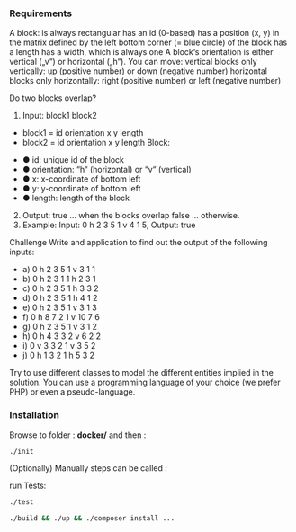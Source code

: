 ### Requirements


A block:
is always rectangular
has an id (0-based)
has a position (x, y) in the matrix defined by the left bottom corner (= blue circle) of the block
has a length
has a width, which is always one
A block‘s orientation is either vertical („v“) or horizontal („h“). You can move:
vertical blocks only vertically: up (positive number) or down (negative number)
horizontal blocks only horizontally: right (positive number) or left (negative number)

Do two blocks overlap?
1) Input: block1 block2
* block1 = id orientation x y length
* block2 = id orientation x y length
  Block:
-  ● id: unique id of the block
-  ● orientation: “h“ (horizontal) or “v“ (vertical)
-  ● x: x-coordinate of bottom left
-  ● y: y-coordinate of bottom left
-  ● length: length of the block
2) Output: true ... when the blocks overlap false ... otherwise.
3) Example: Input: 0 h 2 3 5 1 v 4 1 5, Output: true

Challenge
Write and application to find out the output of the following inputs:
- a) 0 h 2 3 5 1 v 3 1 1
- b) 0 h 2 3 1 1 h 2 3 1
- c) 0 h 2 3 5 1 h 3 3 2
- d) 0 h 2 3 5 1 h 4 1 2
- e) 0 h 2 3 5 1 v 3 1 3
- f) 0 h 8 7 2 1 v 10 7 6
- g) 0 h 2 3 5 1 v 3 1 2
- h) 0 h 4 3 3 2 v 6 2 2
- i) 0 v 3 3 2 1 v 3 5 2
- j) 0 h 1 3 2 1 h 5 3 2


Try to use different classes to model the different entities implied in the solution. You can use a
programming language of your choice (we prefer PHP) or even a pseudo-language.


### Installation

Browse to folder :  **docker/**
and then :

```bash
./init
```

(Optionally) Manually steps can be called :

run Tests:

```bash
./test
```

```bash
./build && ./up && ./composer install ...
```